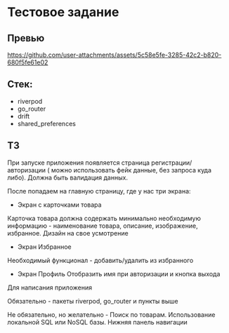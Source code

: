 # Тестовое задание


## Превью
https://github.com/user-attachments/assets/5c58e5fe-3285-42c2-b820-680f5fe61e02

## Стек:
- riverpod
- go_router
- drift
- shared_preferences


## ТЗ

При запуске приложения появляется страница регистрации/авторизации ( можно использовать фейк данные, без запроса куда либо). Должна быть валидация данных.

После попадаем на главную страницу,  где у нас три экрана:

- Экран с карточками товара

Карточка товара должна содержать минимально необходимую информацию - наименование товара, описание, изображение, избранное. Дизайн на свое усмотрение

- Экран Избранное

Необходимый функционал - добавить/удалить из избранного

- Экран Профиль
Отобразить имя при авторизации и кнопка выхода

Для написания приложения

Обязательно -  пакеты riverpod, go_router и пункты выше

Не обязательно, но желательно -  Поиск по товарам. Использование  локальной SQL или NoSQL базы. Нижняя панель навигации
